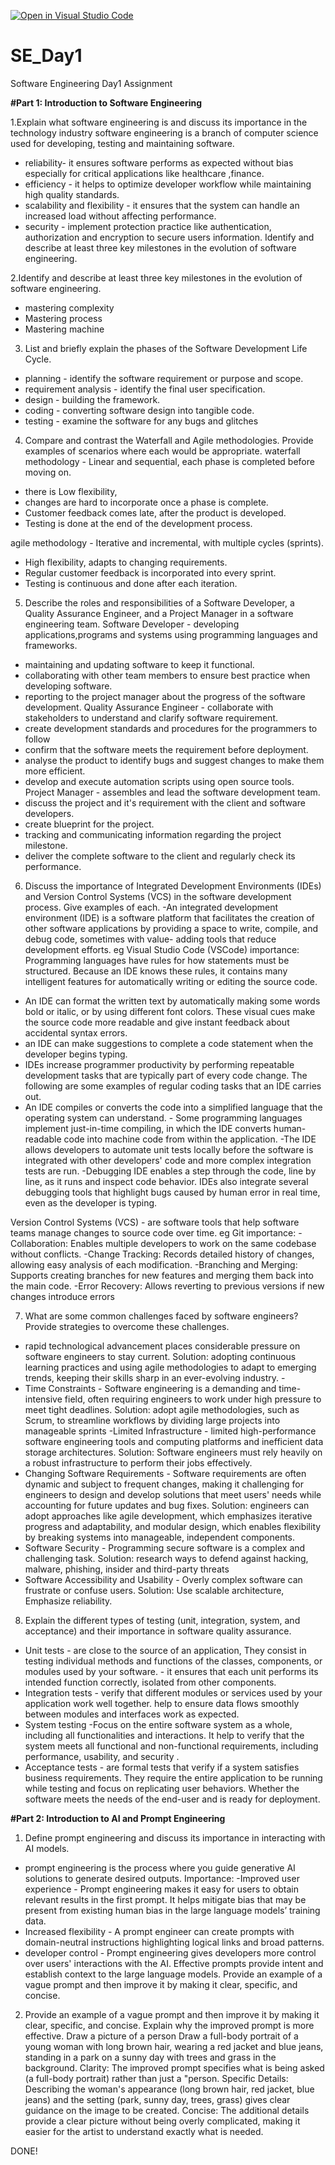 [![Open in Visual Studio Code](https://classroom.github.com/assets/open-in-vscode-2e0aaae1b6195c2367325f4f02e2d04e9abb55f0b24a779b69b11b9e10269abc.svg)](https://classroom.github.com/online_ide?assignment_repo_id=18368153&assignment_repo_type=AssignmentRepo)
# SE_Day1

Software Engineering Day1 Assignment

**#Part 1: Introduction to Software Engineering**

1.Explain what software engineering is and discuss its importance in the technology industry
software engineering is a branch of computer science used for developing, testing and maintaining software.

- reliability- it ensures software performs as expected without bias especially for critical applications like healthcare ,finance. 
- efficiency - it helps to optimize developer workflow while maintaining high quality standards.
- scalability and flexibility - it ensures that the system can handle an increased load without affecting performance.
- security - implement protection practice like authentication, authorization and encryption to secure users information. Identify and describe at least three key milestones in the evolution of software engineering.


2.Identify and describe at least three key milestones in the evolution of software engineering.  
- mastering complexity
- Mastering process
- Mastering machine


3. List and briefly explain the phases of the Software Development Life Cycle.
- planning - identify the software requirement or purpose and scope.
- requirement analysis - identify the final user specification. 
- design - building the framework. 
- coding - converting software design into tangible code.
- testing - examine the software for any bugs and glitches
  
4. Compare and contrast the Waterfall and Agile methodologies. Provide examples of scenarios where each would be appropriate.
waterfall methodology - Linear and sequential, each phase is completed before moving on. 
 - there is Low flexibility,
 - changes are hard to incorporate once a phase is complete.
 - Customer feedback comes late, after the product is developed.
 - Testing is done at the end of the development process.

agile methodology - Iterative and incremental, with multiple cycles (sprints). 
 - High flexibility, adapts to changing requirements. 
 - Regular customer feedback is incorporated into every sprint. 
 - Testing is continuous and done after each iteration.


5. Describe the roles and responsibilities of a Software Developer, a Quality Assurance Engineer, and a Project Manager in a software engineering team.
 Software Developer - developing applications,programs and systems using programming languages and frameworks.
  - maintaining and updating software to keep it functional. 
  - collaborating with other team members to ensure best practice when developing software.
  - reporting to the project manager about the progress of the software development.
Quality Assurance Engineer - collaborate with stakeholders to understand and clarify software requirement.
  - create development standards and procedures for the programmers to follow
  - confirm that the software meets the requirement before deployment. 
  - analyse the product to identify bugs and suggest changes to make them more efficient. 
  - develop and execute automation scripts using open source tools.
Project Manager - assembles and lead the software development team.
  - discuss the project and it's requirement with the client and software developers.
  - create blueprint for the project.
  - tracking and communicating information regarding the project milestone.
  - deliver the complete software to the client and regularly check its performance.


6. Discuss the importance of Integrated Development Environments (IDEs) and Version Control Systems (VCS) in the software development process. Give examples of each.
  -An integrated development environment (IDE) is a software platform that facilitates the creation of other software applications by providing a space to write, compile, and debug code, sometimes with value- 
    adding tools that reduce development efforts. eg Visual Studio Code (VSCode)
 importance:
Programming languages have rules for how statements must be structured. Because an IDE knows these rules, it contains many intelligent features for automatically writing or editing the source code.
  - An IDE can format the written text by automatically making some words bold or italic, or by using different font colors. These visual cues make the source code more readable and give instant feedback about 
   accidental syntax errors.
  - an IDE can make suggestions to complete a code statement when the developer begins typing.
  - IDEs increase programmer productivity by performing repeatable development tasks that are typically part of every code change. The following are some examples of regular coding tasks that an IDE carries out.
  - An IDE compiles or converts the code into a simplified language that the operating system can understand. - Some programming languages implement just-in-time compiling, in which the IDE converts human- 
    readable code into machine code from within the application.
   -The IDE allows developers to automate unit tests locally before the software is integrated with other developers' code and more complex integration tests are run.
   -Debugging IDE enables a step through the code, line by line, as it runs and inspect code behavior. IDEs also integrate several debugging tools that highlight bugs caused by human error in real time, even as 
    the developer is typing.

Version Control Systems (VCS) - are software tools that help software teams manage changes to source code over time. eg Git
importance:
  -Collaboration: Enables multiple developers to work on the same codebase without conflicts.
  -Change Tracking: Records detailed history of changes, allowing easy analysis of each modification. 
  -Branching and Merging: Supports creating branches for new features and merging them back into the main code.
  -Error Recovery: Allows reverting to previous versions if new changes introduce errors

7. What are some common challenges faced by software engineers? Provide strategies to overcome these challenges.
  - rapid technological advancement places considerable pressure on software engineers to stay current.
     Solution: adopting continuous learning practices and using agile methodologies to adapt to emerging trends, keeping their skills sharp in an ever-evolving industry. -
  - Time Constraints - Software engineering is a demanding and time-intensive field, often requiring engineers to work under high pressure to meet tight deadlines.
     Solution: adopt agile methodologies, such as Scrum, to streamline workflows by dividing large projects into manageable sprints 
  -Limited Infrastructure - limited high-performance software engineering tools and computing platforms and inefficient data storage architectures. 
     Solution: Software engineers must rely heavily on a robust infrastructure to perform their jobs effectively.
  - Changing Software Requirements - Software requirements are often dynamic and subject to frequent changes, making it challenging for engineers to design and develop solutions that meet users' needs while           accounting for future updates and bug fixes. 
      Solution: engineers can adopt approaches like agile development, which emphasizes iterative progress and adaptability, and modular design, which enables flexibility by breaking systems into manageable,           independent components.
  - Software Security - Programming secure software is a complex and challenging task. 
      Solution: research ways to defend against hacking, malware, phishing, insider and third-party threats
  - Software Accessibility and Usability - Overly complex software can frustrate or confuse users. 
      Solution: Use scalable architecture, Emphasize reliability.

8. Explain the different types of testing (unit, integration, system, and acceptance) and their importance in software quality assurance.
  - Unit tests - are close to the source of an application, They consist in testing individual methods and functions of the classes, components, or modules used by your software. - it ensures that each unit           performs its intended function correctly, isolated from other components.
   - Integration tests - verify that different modules or services used by your application work well together.
     help to ensure data flows smoothly between modules and interfaces work as expected.
   - System testing -Focus on the entire software system as a whole, including all functionalities and interactions.
     It help to verify that the system meets all functional and non-functional requirements, including performance, usability, and security .
  - Acceptance tests - are formal tests that verify if a system satisfies business requirements. They require the entire application to be running while testing and focus on replicating user behaviors. 
      Whether the software meets the needs of the end-user and is ready for deployment.

    
**#Part 2: Introduction to AI and Prompt Engineering**

1. Define prompt engineering and discuss its importance in interacting with AI models.
  - prompt engineering  is the process where you guide generative AI solutions to generate desired outputs.
Importance:
  -Improved user experience - Prompt engineering makes it easy for users to obtain relevant results in the first prompt. It helps mitigate bias that may be present from existing human bias in the large language      models’ training data.
  - Increased flexibility - A prompt engineer can create prompts with domain-neutral instructions highlighting logical links and broad patterns.
  - developer control - Prompt engineering gives developers more control over users' interactions with the AI. Effective prompts provide intent and establish context to the large language models. Provide an           example of a vague prompt and then improve it by making it clear, specific, and concise.

2. Provide an example of a vague prompt and then improve it by making it clear, specific, and concise. Explain why the improved prompt is more effective.
    Draw a picture of a person
    Draw a full-body portrait of a young woman with long brown hair, wearing a red jacket and blue jeans, standing in a park on a sunny day with trees and grass in the background.
    Clarity: The improved prompt specifies what is being asked (a full-body portrait) rather than just a "person.
    Specific Details: Describing the woman's appearance (long brown hair, red jacket, blue jeans) and the setting (park, sunny day, trees, grass) gives clear guidance on the image to be created.
    Concise: The additional details provide a clear picture without being overly complicated, making it easier for the artist to understand exactly what is needed.

DONE!
